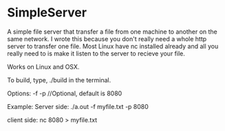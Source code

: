 # SimpleServer
A simple file server that transfer a file from one machine to another on the same network. I wrote this because you don't really need a whole http server to transfer one file. Most Linux have nc installed already and all you really need to is make it listen to the server to recieve your file.

Works on Linux and OSX.

To build, type, ./build in the terminal.

Options:
-f <file to server>
-p <port number> //Optional, default is 8080

Example:
Server side:
./a.out -f myfile.txt -p 8080

client side:
nc <server ip> 8080 > myfile.txt
